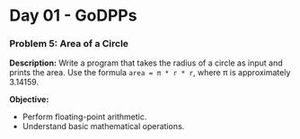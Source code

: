 # Day 01 - GoDPPs

### Problem 5: Area of a Circle
**Description:**
Write a program that takes the radius of a circle as input and prints the area. Use the formula `area = π * r * r`, where π is approximately 3.14159.

**Objective:**
- Perform floating-point arithmetic.
- Understand basic mathematical operations.

